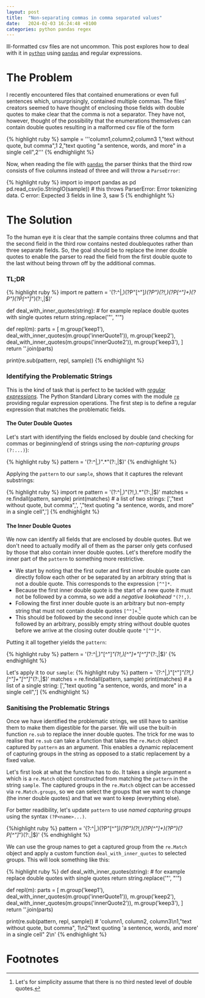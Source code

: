 ```yaml
---
layout: post
title:  "Non-separating commas in comma separated values"
date:   2024-02-03 16:24:48 +0100
categories: python pandas regex
---
```

	
Ill-formatted csv files are not uncommon.  This post explores how to deal with it in [`python`](https://www.python.org) using [`pandas`](https://pandas.pydata.org) and regular expressions.
	
# The Problem
I recently encountered files that contained enumerations or even full sentences which, unsurprisingly, contained multiple commas.  The files' creators seemed to have thought of enclosing those fields with double quotes to make clear that the comma is not a separator.  They have not, however, thought of the possibility that the enumerations themselves can contain double quotes resulting in a malformed csv file of the form

{% highlight ruby %}
sample = '''column1,column2,column3
1,"text without quote, but comma",1
2,"text quoting "a sentence, words, and more" in a single cell",2'''
{% endhighlight %}

Now, when reading the file with [<code>pandas</code>](https://pandas.pydata.org) the parser thinks that the third row consists of five columns instead of three and will throw a <code>ParseError</code>:

{% highlight ruby %}
import io
import pandas as pd
pd.read_csv(io.StringIO(sample))  # this throws ParserError: Error tokenizing data. C error: Expected 3 fields in line 3, saw 5
{% endhighlight %}
	
# The Solution
To the human eye it is clear that the sample contains three columns and that the second field in the third row contains nested doublequotes rather than three separate fields. So, the goal should be to replace the inner double quotes to enable the parser to read the field from the first double quote to the last without being thrown off by the additional commas.

### TL;DR
{% highlight ruby %}
import re
pattern = '(?:^|,)(?P<keep1>"[^"]*)(?P<innerQuote1>")(?!,)(?P<keep2>[^"]+)(?P<innerQuote2>")(?P<keep3>[^"]*")(?:,|$)'

def deal_with_inner_quotes(string):
	# for example replace double quotes with single quotes
	return string.replace('"', "'")
	
def repl(m):
    parts  = [
		m.group('keep1'),
		deal_with_inner_quotes(m.group('innerQuote1')),
		m.group('keep2'),
		deal_with_inner_quotes(m.groups('innerQuote2')),
		m.group('keep3'),
        ]
    return ''.join(parts)
	
print(re.sub(pattern, repl, sample))
{% endhighlight %}

### Identifying the Problematic Strings
This is the kind of task that is perfect to be tackled with [*regular expressions*](https://en.wikipedia.org/wiki/Regular_expression). The Python Standard Library comes with the module [`re`](https://docs.python.org/3/library/re.html#module-re) providing regular expression operations. The first step is to define a regular expression that matches the problematic fields.

#### The Outer Double Quotes
Let's start with identifying the fields enclosed by double (and checking for commas or beginning/end of strings using the *non-capturing groups* `(?:...)`):

{% highlight ruby %}
pattern = '(?:^|,)".*"(?:,|$)'
{% endhighlight %}

Applying the `pattern` to our `sample`, shows that it captures the relevant substrings:

{% highlight ruby %}
import re
pattern = '(?:^|,)"(?!,).*"(?:,|$)'
matches = re.findall(pattern, sample)
print(matches)  # a list of two strings: [',"text without quote, but comma",', ',"text quoting "a sentence, words, and more" in a single cell",']
{% endhighlight %}

#### The Inner Double Quotes
We now can identify all fields that are enclosed by double quotes.  But we don't need to actually modify all of them as the parser only gets confused by those that also contain inner double quotes.  Let's therefore modify the inner part of the `pattern` to something more restrictive.

- We start by noting that the first outer and first inner double quote can directly follow each other or be separated by an arbitrary string that is not a double quote. This corresponds to the expression `[^"]*`.
- Because the first inner double quote is the start of a new quote it must not be followed by a comma, so we add a *negative lookahead* `"(?!,)`.
- Following the first inner double quote is an arbitrary but non-empty string that must not contain double quotes `[^"]+`.[^1]
- This should be followed by the second inner double quote which can be followed by an arbitrary, possibly empty string without double quotes before we arrive at the closing outer double quote `"[^"]*`.

Putting it all together yields the `pattern`:

{% highlight ruby %}
pattern = '(?:^|,)"[^"]*"(?!,)[^"]+"[^"]*"(?:,|$)'
{% endhighlight %}

Let's apply it to our `sample`:
{% highlight ruby %}
pattern = '(?:^|,)"[^"]*"(?!,)[^"]+"[^"]*"(?:,|$)'
matches = re.findall(pattern, sample)
print(matches)  # a list of a single string: [',"text quoting "a sentence, words, and more" in a single cell",']
{% endhighlight %}

### Sanitising the Problematic Strings
Once we have identified the problematic strings, we still have to sanitise them to make them digestible for the parser. We will use the built-in function `re.sub` to replace the inner double quotes.  The trick for me was to realise that `re.sub` can take a function that takes the `re.Match` object captured by `pattern` as an argument.  This enables a dynamic replacement of capturing groups in the string as opposed to a static replacement by a fixed value.

Let's first look at what the function has to do. It takes a single argument `m` which is a `re.Match` object constructed from matching the `pattern` in the string `sample`.  The captured groups in the `re.Match` object can be accessed via `re.Match.groups`, so we can select the groups that we want to change (the inner double quotes) and that we want to keep (everything else).

For better readibility, let's update `pattern` to use *named capturing groups* using the syntax `(?P<name>...)`.

{%highlight ruby %}
pattern = '(?:^|,)(?P<keep1>"[^"]*)(?P<innerQuote1>")(?!,)(?P<keep2>[^"]+)(?P<innerQuote2>")(?P<keep3>[^"]*")(?:,|$)'
{% endhighlight %}

We can use the group names to get a captured group from the `re.Match` object and apply a custom function `deal_with_inner_quotes` to selected groups. This will look something like this:

{% highlight ruby %}
def deal_with_inner_quotes(string):
	# for example replace double quotes with single quotes
	return string.replace('"', "'")
	
def repl(m):
    parts  = [
		m.group('keep1'),
		deal_with_inner_quotes(m.group('innerQuote1')),
		m.group('keep2'),
		deal_with_inner_quotes(m.groups('innerQuote2')),
		m.group('keep3'),
        ]
    return ''.join(parts)
	
print(re.sub(pattern, repl, sample))  # 'column1, column2, column3\n1,"text without quote, but comma", 1\n2"text quoting \'a sentence, words, and more\' in a single cell" 2\n'
{% endhighlight %}


# Footnotes
[^1]: Let's for simplicity assume that there is no third nested level of double quotes.
[^2]:
